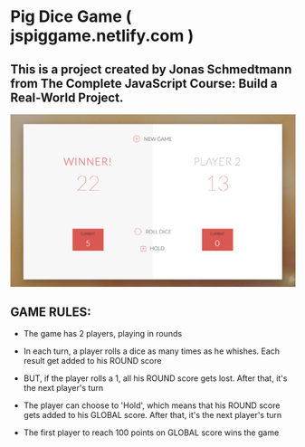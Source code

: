 # Pig Dice Game ( jspiggame.netlify.com )

## This is a project created by Jonas Schmedtmann from The Complete JavaScript Course: Build a Real-World Project. 

![result](result.png)

## GAME RULES:

- The game has 2 players, playing in rounds

- In each turn, a player rolls a dice as many times as he whishes. Each result get added to his ROUND score

- BUT, if the player rolls a 1, all his ROUND score gets lost. After that, it's the next player's turn

- The player can choose to 'Hold', which means that his ROUND score gets added to his GLOBAL score. After that, it's the next player's turn

- The first player to reach 100 points on GLOBAL score wins the game
